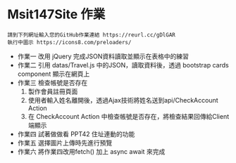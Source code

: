 # Msit147Site 作業
    請到下列網址輸入您的GitHub作業連結 https://reurl.cc/gDlGAR
    執行中圖示 https://icons8.com/preloaders/
- 作業一 改用 jQuery 完成JSON資料讀取並顯示在表格中的練習
- 作業二 引用 datas/Travel.js 中的JSON，讀取資料後，透過 bootstrap cards component 顯示在網頁上
- 作業三 檢查帳號是否存在
  1. 製作會員註冊頁面
  2. 使用者輸入姓名離開後，透過Ajax技術將姓名送到api/CheckAccount Action
  3. 在 CheckAccount Action 中檢查帳號是否存在，將檢查結果回傳給Client端顯示
- 作業四 試著做做看 PPT42 住址連動的功能
- 作業五 選擇圖片上傳時先進行預覽
- 作業六 將作業四改用fetch() 加上 async await 來完成
